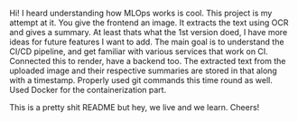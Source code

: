 Hi!
I heard understanding how MLOps works is cool.
This project is my attempt at it.
You give the frontend an image. It extracts the text using OCR and gives a summary. At least thats what the 1st version doed, I have more ideas for future features I want to add.
The main goal is to understand the CI/CD pipeline, and get familiar with various services that work on CI. 
Connected this to render, have a backend too.
The extracted text from the uploaded image and their respective summaries are stored in that along with a timestamp.
Properly used git commands this time round as well.
Used Docker for the containerization part.

This is a pretty shit README but hey, we live and we learn.
Cheers!
